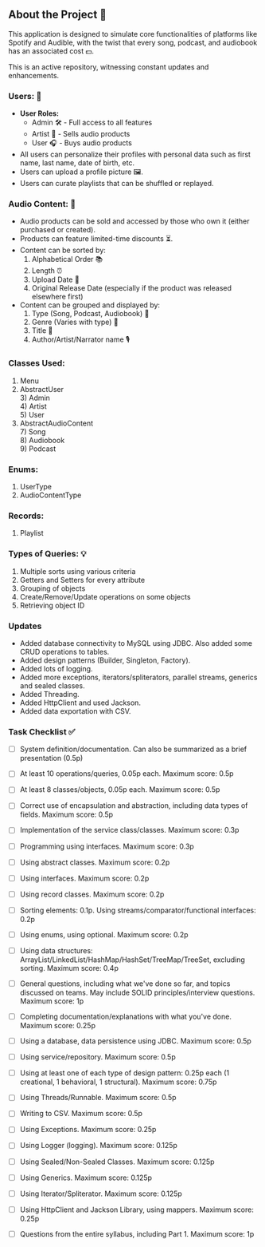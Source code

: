 ## About the Project 🚀

This application is designed to simulate core functionalities of platforms like Spotify and Audible, with the twist that every song, podcast, and audiobook has an associated cost 💵.

This is an active repository, witnessing constant updates and enhancements.

### Users: 👥
- **User Roles:** 
    + Admin  🛠️ - Full access to all features
    + Artist 🎤 - Sells audio products
    + User   🎧 - Buys audio products
- All users can personalize their profiles with personal data such as first name, last name, date of birth, etc.
- Users can upload a profile picture 🖼️.
- Users can curate playlists that can be shuffled or replayed.

### Audio Content: 🎵
- Audio products can be sold and accessed by those who own it (either purchased or created).  
- Products can feature limited-time discounts ⏳.
- Content can be sorted by: 
    1) Alphabetical Order 📚
    2) Length ⏰
    3) Upload Date 📅
    4) Original Release Date (especially if the product was released elsewhere first)
- Content can be grouped and displayed by:  
    1) Type (Song, Podcast, Audiobook) 📁 
    2) Genre (Varies with type) 🎸
    3) Title 📘
    4) Author/Artist/Narrator name 🎙️

### Classes Used: 
1) Menu  
2) AbstractUser  
    3) Admin  
    4) Artist  
    5) User  
6) AbstractAudioContent  
    7) Song   
    8) Audiobook   
    9) Podcast   

### Enums: 
1) UserType   
2) AudioContentType  

### Records:    
1) Playlist   

### Types of Queries: 💡
1) Multiple sorts using various criteria
2) Getters and Setters for every attribute
3) Grouping of objects
4) Create/Remove/Update operations on some objects
5) Retrieving object ID

### Updates
- Added database connectivity to MySQL using JDBC. Also added some CRUD operations to tables. 
- Added design patterns (Builder, Singleton, Factory).
- Added lots of logging.
- Added more exceptions, iterators/spliterators, parallel streams, generics and sealed classes.
- Added Threading.
- Added HttpClient and used Jackson.
- Added data exportation with CSV.
### Task Checklist ✅
- [ ] System definition/documentation. Can also be summarized as a brief presentation (0.5p)
- [ ] At least 10 operations/queries, 0.05p each. Maximum score: 0.5p
- [ ] At least 8 classes/objects, 0.05p each. Maximum score: 0.5p
- [ ] Correct use of encapsulation and abstraction, including data types of fields. Maximum score: 0.5p
- [ ] Implementation of the service class/classes. Maximum score: 0.3p
- [ ] Programming using interfaces. Maximum score: 0.3p
- [ ] Using abstract classes. Maximum score: 0.2p
- [ ] Using interfaces. Maximum score: 0.2p
- [ ] Using record classes. Maximum score: 0.2p
- [ ] Sorting elements: 0.1p. Using streams/comparator/functional interfaces: 0.2p
- [ ] Using enums, using optional. Maximum score: 0.2p
- [ ] Using data structures: ArrayList/LinkedList/HashMap/HashSet/TreeMap/TreeSet, excluding sorting. Maximum score: 0.4p
- [ ] General questions, including what we've done so far, and topics discussed on teams. May include SOLID principles/interview questions. Maximum score: 1p
- [ ] Completing documentation/explanations with what you've done. Maximum score: 0.25p
- [ ] Using a database, data persistence using JDBC. Maximum score: 0.5p
- [ ] Using service/repository. Maximum score: 0.5p
- [ ] Using at least one of each type of design pattern: 0.25p each (1 creational, 1 behavioral, 1 structural). Maximum score: 0.75p
- [ ] Using Threads/Runnable. Maximum score: 0.5p
- [ ] Writing to CSV. Maximum score: 0.5p
- [ ] Using Exceptions. Maximum score: 0.25p
- [ ] Using Logger (logging). Maximum score: 0.125p
- [ ] Using Sealed/Non-Sealed Classes. Maximum score: 0.125p
- [ ] Using Generics. Maximum score: 0.125p
- [ ] Using Iterator/Spliterator. Maximum score: 0.125p
- [ ] Using HttpClient and Jackson Library, using mappers. Maximum score: 0.25p
- [ ] Questions from the entire syllabus, including Part 1. Maximum score: 1p



